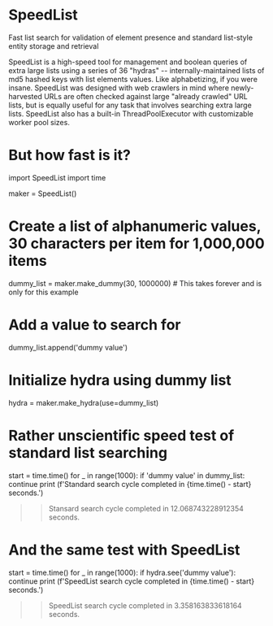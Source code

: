 # SpeedList
Fast list search for validation of element presence and standard list-style entity storage and retrieval


SpeedList is a high-speed tool for management and boolean queries of extra large lists using a series of 36 "hydras" -- internally-maintained lists of md5 hashed keys with list elements values. Like alphabetizing, if you were insane. SpeedList was designed with web crawlers in mind where newly-harvested URLs are often checked against large "already crawled" URL lists, but is equally useful for any task that involves searching extra large lists. SpeedList also has a built-in ThreadPoolExecutor with customizable worker pool sizes.

# But how fast is it?

import SpeedList
import time

maker = SpeedList()

# Create a list of alphanumeric values, 30 characters per item for 1,000,000 items
dummy_list = maker.make_dummy(30, 1000000) # This takes forever and is only for this example

# Add a value to search for
dummy_list.append('dummy value')

# Initialize hydra using dummy list
hydra = maker.make_hydra(use=dummy_list)

# Rather unscientific speed test of standard list searching

start = time.time()
for _ in range(1000):
    if 'dummy value' in dummy_list:
        continue
print (f'Standard search cycle completed in {time.time() - start} seconds.')

>> Stansard search cycle completed in 12.068743228912354 seconds.


# And the same test with SpeedList

start = time.time()
for _ in range(1000):
    if hydra.see('dummy value'):
        continue
print (f'SpeedList search cycle completed in {time.time() - start} seconds.')

>> SpeedList search cycle completed in 3.358163833618164 seconds.
